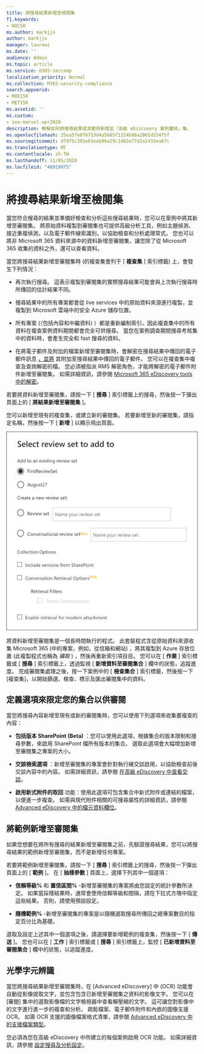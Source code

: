 ```yaml
---
title: 將搜尋結果新增至檢閱集
f1.keywords:
- NOCSH
ms.author: markjjo
author: markjjo
manager: laurawi
ms.date: ''
audience: Admin
ms.topic: article
ms.service: O365-seccomp
localization_priority: Normal
ms.collection: M365-security-compliance
search.appverid:
- MOE150
- MET150
ms.assetid: ''
ms.custom:
- seo-marvel-apr2020
description: 瞭解如何將搜尋結果或其範例新增至「高級 eDiscovery 案例審核」集。
ms.openlocfilehash: 25ea5fe076753d4a5685f1224b98a2005d334f5f
ms.sourcegitcommit: d7975c391e03eeb96e29c1d02e77d2a1433ea67c
ms.translationtype: MT
ms.contentlocale: zh-TW
ms.lasthandoff: 11/05/2020
ms.locfileid: "48919975"
---
```

# <a name="add-search-results-to-a-review-set"></a>將搜尋結果新增至檢閱集

當您符合搜尋的結果並準備好檢查和分析這些搜尋結果時，您可以在案例中將其新增至審閱集。 將原始資料複製到審閱集也可提供高級分析工具，例如主題偵測、接近重複偵測，以及電子郵件線索識別，以協助檢查和分析處理常式。 您也可以將非 Microsoft 365 資料來源中的資料新增至審閱集，讓您除了從 Microsoft 365 收集的資料之外，還可以查看資料。

當您將搜尋結果新增至審閱集時 (的複查集會列于 [ **複查集** ] 索引標籤) 上，會發生下列情況：

- 再次執行搜尋。 這表示複製到審閱集的實際搜尋結果可能會與上次執行搜尋時所傳回的估計結果不同。

- 搜尋結果中的所有專案都會從 live services 中的原始資料來源進行複製，並複製到 Microsoft 雲端中的安全 Azure 儲存位置。

- 所有專案 (（包括內容和中繼資料) ）都是重新編制索引，因此複查集中的所有資料在複查案例資料期間都會完全可供搜尋。 當您在案例調查期間搜尋考核集中的資料時，會產生完全和 fast 搜尋的資料。

- 在將電子郵件及附加的檔案新增至審閱集時，會解密在搜尋結果中傳回的電子郵件訊息 [，並將](encryption.md) 其附加至搜尋結果中傳回的電子郵件。 您可以在複查集中複查及查詢解密的檔。 您必須被指派 RMS 解密角色，才能將解密的電子郵件附件新增至審閱集。 如需詳細資訊，請參閱 [Microsoft 365 eDiscovery tools 中的解密](ediscovery-decryption.md)。

若要將資料新增至審閱集，請按一下 [ **搜尋** ] 索引標籤上的搜尋，然後按一下彈出頁面上的 [ **將結果新增至審閱集** ]。

您可以新增至現有的複查集，或建立新的審閱集。  若要新增至新的審閱集，請指定名稱，然後按一下 [ **新增** ] 以顯示飛出頁面。

![選取複查集和設定收集選項](../media/AeD_AddToReviewSet.png)

將資料新增至審閱集是一個長時間執行的程式。 此套裝程式含從原始資料來源收集 Microsoft 365 (中的專案，例如，從信箱和網站) ，將其複製到 Azure 存放位置 (此複製程式也稱為 *攝取* ) ，然後再重新索引項目目。 您可以在 [ **作業** ] 索引標籤或 [ **搜尋** ] 索引標籤上，透過監視 [ **新增資料至審閱集合** ] 欄中的狀態，追蹤進度。 完成審閱集處理之後，按一下案例中的 [ **檢查集合** ] 索引標籤，然後按一下 [複查集]，以開始篩選、檢查、標示及匯出審閱集中的資料。

## <a name="define-options-to-scope-your-collection-for-review"></a>定義選項來限定您的集合以供審閱

當您將搜尋內容新增至現有或新的審閱集時，您可以使用下列選項來收集要複查的內容：

- **包括版本 SharePoint (Beta)** ：您可以使用此選項，根據集合的版本限制和搜尋參數，來啟用 SharePoint 檔所有版本的集合。 選取此選項會大幅增加新增至審閱集之專案的大小。

- **交談檢索選項** ：新增至審閱集的專案會針對執行緒交談啟用，以協助檢查前後交談內容中的內容。 如需詳細資訊，請參閱 [在高級 eDiscovery 中查看交談](conversation-review-sets.md)。

- **啟用新式附件的取回** 功能：使用此選項可包含集合中新式附件或連結的檔案，以便進一步複查。 如需與現代附件相關的可搜尋屬性的詳細資訊，請參閱 [Advanced eDiscovery 中的檔元資料欄位](document-metadata-fields-in-Advanced-eDiscovery.md)。

## <a name="add-a-sample-to-a-review-set"></a>將範例新增至審閱集

如果您想要在將所有搜尋的結果新增至審閱集之前，先驗證搜尋結果，您可以將搜尋結果的範例新增至審閱集，而不是新增任何專案。

若要將範例新增至審閱集，請按一下 [ **搜尋** ] 索引標籤上的搜尋，然後按一下彈出頁面上的 [ **範例** ]。 在 [ **抽樣參數** ] 頁面上，選擇下列其中一個選項：

- **信賴等級%** 和 **置信區間%** -新增至審閱集的專案將由您設定的統計參數所決定。 如果當採樣結果時，通常會使用信賴等級和間隔，請在下拉式方塊中指定這些結果。 否則，請使用預設設定。

- **隨機範例%** -新增至審閱集的專案是以隨機選取搜尋所傳回之總專案數目的指定百分比為基礎。

選取及設定上述其中一個選項之後，請選擇要新增範例的複查集，然後按一下 [ **傳送** ]。 您也可以在 [ **工作** ] 索引標籤或 [ **搜尋** ] 索引標籤上，監控 [ **已新增資料至審閱集合** ] 欄中的狀態，以追蹤進度。

## <a name="optical-character-recognition"></a>光學字元辨識

當您將搜尋結果新增至審閱集時，在 [Advanced eDiscovery] 中 (OCR) 功能會自動從影像提取文字，並包含包含已新增至審閱集之資料的影像文字。 您可以在 [審閱] 集中的選取影像檔的文字檢視器中查看解壓縮的文字。 這可讓您對影像中的文字進行進一步的複查和分析。 疏鬆檔案、電子郵件附件和內嵌的圖像支援 OCR。 如需 OCR 支援的圖像檔案格式清單，請參閱 [Advanced eDiscovery 中的支援檔案類型](supported-filetypes-ediscovery20.md#image)。

您必須為您在高級 eDiscovery 中所建立的每個案例啟用 OCR 功能。 如需詳細資訊，請參閱 [設定搜尋及分析設定](configure-search-and-analytics-settings-in-advanced-ediscovery.md#optical-character-recognition-ocr)。
